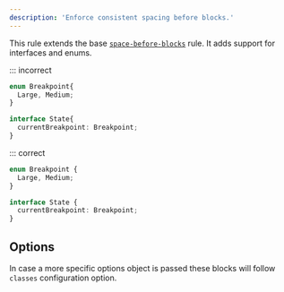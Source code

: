 ```yaml
---
description: 'Enforce consistent spacing before blocks.'
---
```



This rule extends the base [`space-before-blocks`](/rules/js/space-before-blocks) rule.
It adds support for interfaces and enums.

<!-- tabs -->

::: incorrect

```ts
enum Breakpoint{
  Large, Medium;
}

interface State{
  currentBreakpoint: Breakpoint;
}
```

::: correct

```ts
enum Breakpoint {
  Large, Medium;
}

interface State {
  currentBreakpoint: Breakpoint;
}
```

## Options

In case a more specific options object is passed these blocks will follow `classes` configuration option.
